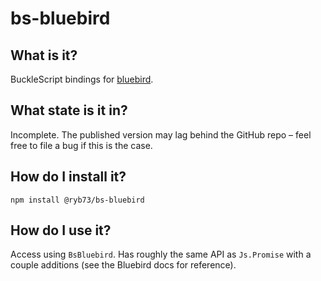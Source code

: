 # bs-bluebird

## What is it?
BuckleScript bindings for [bluebird](http://bluebirdjs.com/docs/getting-started.html).

## What state is it in?
Incomplete. The published version may lag behind the GitHub repo – feel free to file a bug if this is the case.

## How do I install it?
```
npm install @ryb73/bs-bluebird
```

## How do I use it?
Access using `BsBluebird`. Has roughly the same API as `Js.Promise` with a couple additions (see the Bluebird docs for reference).

